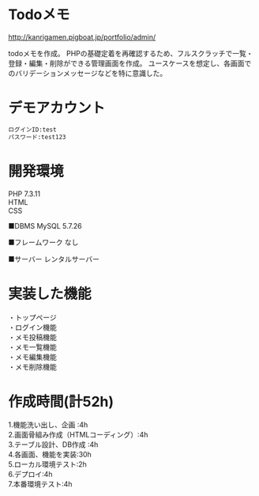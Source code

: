 # Todoメモ 
http://kanrigamen.pigboat.jp/portfolio/admin/

todoメモを作成。 
PHPの基礎定着を再確認するため、フルスクラッチで一覧・登録・編集・削除ができる管理画面を作成。
ユースケースを想定し、各画面でのバリデーションメッセージなどを特に意識した。

# デモアカウント


```bash
ログインID:test
パスワード:test123
```


# 開発環境

PHP 7.3.11   
HTML  
CSS 

■DBMS
MySQL  5.7.26 

■フレームワーク
なし

■サーバー
レンタルサーバー

# 実装した機能
・トップページ  
・ログイン機能  
・メモ投稿機能  
・メモ一覧機能  
・メモ編集機能  
・メモ削除機能  

# 作成時間(計52h)
1.機能洗い出し、企画 :4h  
2.画面骨組み作成（HTMLコーディング）:4h  
3.テーブル設計、DB作成 :4h  
4.各画面、機能を実装:30h  
5.ローカル環境テスト:2h  
6.デプロイ:4h  
7.本番環境テスト:4h  
